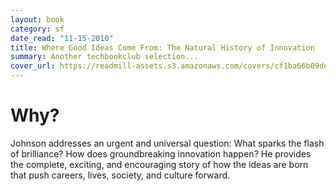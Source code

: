 ```yaml
---
layout: book
category: sf
date_read: "11-15-2010"
title: Where Good Ideas Come From: The Natural History of Innovation
summary: Another techbookclub selection...
cover_url: https://readmill-assets.s3.amazonaws.com/covers/cf1ba66b09de27c253354484115135a7-original.png?1332518987
---
```


# Why?

Johnson addresses an urgent and universal question: What sparks the flash of brilliance? How does groundbreaking innovation happen? He provides the complete, exciting, and encouraging story of how the ideas are born that push careers, lives, society, and culture forward.